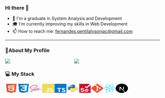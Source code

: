 ### Hi there 👋

- 🔭 I'm a graduate in System Analysis and Development
- 🎓 I'm currently improving my skills in Web Development
- 📫 How to reach me: fernandes.gentilalysonjac@gmail.com

*** 
### 🌵About My Profile 
<section style="display: flex; justfiy-content: space-between; width: 100%">
<img width="400px" align="center" src="https://github-readme-stats.vercel.app/api/top-langs/?username=gentil-eilison&hide=html&layout=compact&theme=dark" />
<img width="495px" align="center" src="https://github-readme-stats.vercel.app/api?username=gentil-eilison&theme=dark" />
</section>

### 💻 My Stack
<section style="display: flex; width: 100%;">
<img align="center" alt="HTML" height="30" width="40" src="https://raw.githubusercontent.com/devicons/devicon/master/icons/html5/html5-original.svg">
  
<img align="center" alt="CSS" height="30" width="40" src="https://raw.githubusercontent.com/devicons/devicon/master/icons/css3/css3-original.svg">
<img align="center" alt="SCSS" height="30" width="40" src="https://github.com/devicons/devicon/blob/master/icons/sass/sass-original.svg">
  
<img align="center" alt="Js" height="30" width="40" src="https://raw.githubusercontent.com/devicons/devicon/master/icons/javascript/javascript-plain.svg">
<img align="center" alt="Js" height="30" width="40" src="https://github.com/devicons/devicon/blob/master/icons/typescript/typescript-plain.svg">
  
<img align="center" alt="Js" height="30" width="40" src="https://github.com/devicons/devicon/blob/master/icons/python/python-original.svg">
<img align="center" alt="Js" height="30" width="40" src="https://github.com/devicons/devicon/blob/master/icons/selenium/selenium-original.svg">
  
<img align="center" alt="Git" height="30" width="40" src="https://raw.githubusercontent.com/devicons/devicon/master/icons/git/git-plain.svg">
  
<img align="center" alt="Git" height="30" width="40" src="https://raw.githubusercontent.com/devicons/devicon/master/icons/react/react-original.svg">
<img align="center" alt="Git" height="30" width="40" src="https://github.com/devicons/devicon/blob/master/icons/nextjs/nextjs-original.svg">
</section>

<!--
**gentil-eilison/gentil-eilison** is a ✨ _special_ ✨ repository because its `README.md` (this file) appears on your GitHub profile.

Here are some ideas to get you started:

- 🔭 I’m currently working on ...
- 🌱 I’m currently learning ...
- 👯 I’m looking to collaborate on ...
- 🤔 I’m looking for help with ...
- 💬 Ask me about ...
- 📫 How to reach me: ...
- 😄 Pronouns: ...
- ⚡ Fun fact: ...
-->
